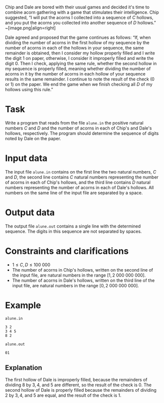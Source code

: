 Chip and Dale are bored with their usual games and decided it's time to combine acorn gathering with a game that stimulates their intelligence. Chip suggested, “I will put the acorns I collected into a sequence of $C$ hollows, and you put the acorns you collected into another sequence of $D$ hollows.” ~[image.png|align=right]

Dale agreed and proposed that the game continues as follows: “If, when dividing the number of acorns in the first hollow of my sequence by the number of acorns in each of the hollows in your sequence, the same remainder is obtained, then I consider my hollow properly filled and I write the digit $1$ on paper, otherwise, I consider it improperly filled and write the digit $0$. Then I check, applying the same rule, whether the second hollow in my sequence is properly filled, meaning whether dividing the number of acorns in it by the number of acorns in each hollow of your sequence results in the same remainder. I continue to note the result of the check ($0$ or $1$) on the paper. We end the game when we finish checking all $D$ of my hollows using this rule.”

# Task

Write a program that reads from the file `alune.in` the positive natural numbers $C$ and $D$ and the number of acorns in each of Chip's and Dale's hollows, respectively. The program should determine the sequence of digits noted by Dale on the paper.

# Input data

The input file `alune.in` contains on the first line the two natural numbers, $C$ and $D$, the second line contains $C$ natural numbers representing the number of acorns in each of Chip's hollows, and the third line contains $D$ natural numbers representing the number of acorns in each of Dale's hollows. All numbers on the same line of the input file are separated by a space.

# Output data

The output file `alune.out` contains a single line with the determined sequence. The digits in this sequence are not separated by spaces.

# Constraints and clarifications

* $1 \leq C, D \leq 100\ 000$
* The number of acorns in Chip's hollows, written on the second line of the input file, are natural numbers in the range $[1, 2 \ 000\ 000\ 000]$.
* The number of acorns in Dale's hollows, written on the third line of the input file, are natural numbers in the range $[0, 2 \ 000\ 000\ 000]$.

# Example

`alune.in`
```
3 2
3 4 5
8 2
```

`alune.out`
```
01
```

## Explanation

The first hollow of Dale is improperly filled, because the remainders of dividing $8$ by $3, 4$, and $5$ are different, so the result of the check is $0$. The second hollow of Dale is properly filled because the remainders of dividing $2$ by $3, 4$, and $5$ are equal, and the result of the check is $1$.